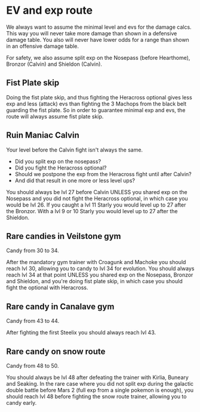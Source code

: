 # EV and exp route

We always want to assume the minimal level and evs for the damage calcs.
This way you will never take more damage than shown in a defensive damage table.
You also will never have lower odds for a range than shown in an offensive damage table.

For safety, we also assume split exp on the Nosepass (before Hearthome), Bronzor (Calvin) and Shieldon (Calvin).

## Fist Plate skip
Doing the fist plate skip, and thus fighting the Heracross optional gives less exp and less (attack) evs than fighting the 3 Machops from the black belt guarding the fist plate.
So in order to guarantee minimal exp and evs, the route will always assume fist plate skip.

## Ruin Maniac Calvin
Your level before the Calvin fight isn't always the same.
* Did you split exp on the nosepass?
* Did you fight the Heracross optional?
* Should we postpone the exp from the Heracross fight until after Calvin?
* And did that result in one more or less level ups?

You should always be lvl 27 before Calvin UNLESS you shared exp on the Nosepass and you did not fight the Heracross optional, in which case you would be lvl 26.
If you caught a lvl 11 Starly you would level up to 27 after the Bronzor.
With a lvl 9 or 10 Starly you would level up to 27 after the Shieldon.

## Rare candies in Veilstone gym
Candy from 30 to 34.

After the mandatory gym trainer with Croagunk and Machoke you should reach lvl 30, allowing you to candy to lvl 34 for evolution.
You should always reach lvl 34 at that point UNLESS you shared exp on the Nosepass, Bronzor and Shieldon, and you're doing fist plate skip, in which case you should fight the optional with Heracross.

## Rare candy in Canalave gym
Candy from 43 to 44.

After fighting the first Steelix you should always reach lvl 43.

## Rare candy on snow route
Candy from 48 to 50.

You should always be lvl 48 after defeating the trainer with Kirlia, Buneary and Seaking.
In the rare case where you did not split exp during the galactic double battle before Mars 2 (full exp from a single pokemon is enough), you should reach lvl 48 before fighting the snow route trainer, allowing you to candy early.
